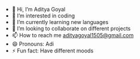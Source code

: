 - 👋 Hi, I’m Aditya Goyal
- 👀 I’m interested in coding
- 🌱 I’m currently learning new languages
- 💞️ I’m looking to collaborate on different projects
- 📫 How to reach me adityagoyal1505@gmail.com
- 😄 Pronouns: Adi
- ⚡ Fun fact: Have different moods

<!---
AdityaGoyal1505/AdityaGoyal1505 is a ✨ special ✨ repository because its `README.md` (this file) appears on your GitHub profile.
You can click the Preview link to take a look at your changes.
--->
